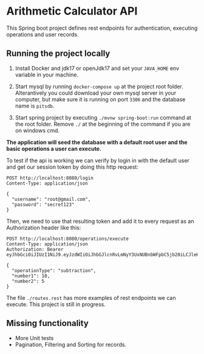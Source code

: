 # Arithmetic Calculator API
This Spring boot project defines rest endpoints for authentication, executing operations and user records.

## Running the project locally

1. Install Docker and jdk17 or openJdk17 and set your `JAVA_HOME` env variable in your machine.

2. Start mysql by running `docker-compose up` at the project root folder. Alterantively you could download your own mysql server in your computer, but make sure it is running on port `3306` and the database name is `pitsdb`.

3. Start spring project by executing `./mvnw spring-boot:run` command at the root folder. Remove `./` at the beginning of the command if you are on windows cmd. 

**The application will seed the database with a default root user and the basic operations a user can execute.**

To test if the api is working we can verify by login in with the default user and get our session token by doing this http request:
```
POST http://localhost:8080/login
Content-Type: application/json

{
  "username": "root@gmail.com",
  "password": "secret123"
}
```

Then, we need to use that resulting token and add it to every request as an Authorization header like this:
```
POST http://localhost:8080/operations/execute
Content-Type: application/json
Authorization: Bearer eyJhbGciOiJIUzI1NiJ9.eyJzdWIiOiJhbGJlcnRvLmNyY3UxNUBnbWFpbC5jb20iLCJleHAiOjE3MTY0MjE2NTN9.yx6HCflHkQpiAbNkQOXdtavKT_RGhEUcKffnSRrk90c

{
  "operationType": "subtraction",
  "number1": 10,
  "number2": 5
}
```

The file `./routes.rest` has more examples of rest endpoints we can execute. This project is still in progress.

## Missing functionality

* More Unit tests
* Pagination, Filtering and Sorting for records.
